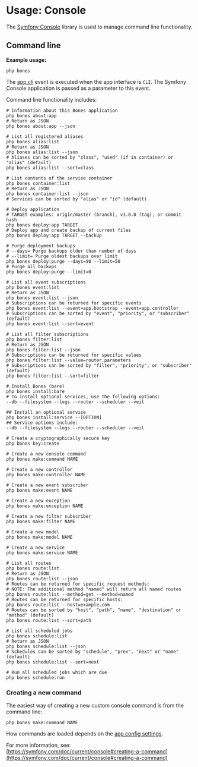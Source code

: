 # Usage: Console

The [Symfony Console](https://github.com/symfony/console) library is used to manage command line functionality.

## Command line

**Example usage:**

```
php bones
```

The [app.cli](../services/events.md) event is executed when the app interface is `CLI`.
The Symfony Console application is passed as a parameter to this event.

Command line functionality includes:

```shell
# Information about this Bones application
php bones about:app
# Return as JSON
php bones about:app --json

# List all registered aliases
php bones alias:list
# Return as JSON
php bones alias:list --json
# Aliases can be sorted by "class", "used" (if in container) or "alias" (default)
php bones alias:list --sort=class

# List contents of the service container
php bones container:list
# Return as JSON
php bones container:list --json
# Services can be sorted by "alias" or "id" (default)

# Deploy application
# TARGET examples: origin/master (branch), v1.0.0 (tag), or commit hash
php bones deploy:app TARGET
# Deploy app and create backup of current files
php bones deploy:app TARGET --backup

# Purge deployment backups
# --days= Purge backups older than number of days
# --limit= Purge oldest backups over limit
php bones deploy:purge --days=90 --limit=50
# Purge all backups
php bones deploy:purge --limit=0

# List all event subscriptions
php bones event:list
# Return as JSON
php bones event:list --json
# Subscriptions can be returned for specific events
php bones event:list --event=app.bootstrap --event=app.controller
# Subscriptions can be sorted by "event", "priority", or "subscriber" (default)
php bones event:list --sort=event

# List all filter subscriptions
php bones filter:list
# Return as JSON
php bones filter:list --json
# Subscriptions can be returned for specific values
php bones filter:list --value=router.parameters
# Subscriptions can be sorted by "filter", "priority", or "subscriber" (default)
php bones filter:list --sort=filter

# Install Bones (bare)
php bones install:bare
# To install optional services, use the following options:
--db --filesystem --logs --router --scheduler --veil

## Install an optional service
php bones install:service --[OPTION]
## Service options include:
--db --filesystem --logs --router --scheduler --veil

# Create a cryptographically secure key
php bones key:create

# Create a new console command
php bones make:command NAME

# Create a new controller
php bones make:controller NAME

# Create a new event subscriber
php bones make:event NAME

# Create a new exception
php bones make:exception NAME

# Create a new filter subscriber
php bones make:filter NAME

# Create a new model
php bones make:model NAME

# Create a new service
php bones make:service NAME

# List all routes
php bones route:list
# Return as JSON
php bones route:list --json
# Routes can be returned for specific request methods:
# NOTE: The additional method "named" will return all named routes
php bones route:list --method=get --method=named
# Routes can be returned for specific hosts:
php bones route:list --host=example.com
# Routes can be sorted by "host", "path", "name", "destination" or "method" (default)
php bones route:list --sort=path

# List all scheduled jobs
php bones schedule:list
# Return as JSON
php bones schedule:list --json
# Schedules can be sorted by "schedule", "prev", "next" or "name" (default)
php bones schedule:list --sort=next

# Run all scheduled jobs which are due
php bones schedule:run
```

### Creating a new command

The easiest way of creating a new custom console command is from the command line:

```
php bones make:command NAME
```

How commands are loaded depends on the [app config settings](config.md#commands).

For more information, see: [https://symfony.com/doc/current/console#creating-a-command](https://symfony.com/doc/current/console#creating-a-command)